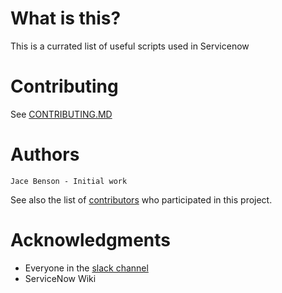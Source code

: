 # What is this?
  
  This is a currated list of useful scripts used in Servicenow

# Contributing
  
  See [CONTRIBUTING.MD](https://github.com/jacebenson/servicenow/blob/master/CONTRIBUTING.md)

# Authors

    Jace Benson - Initial work

See also the list of [contributors](https://github.com/jacebenson/servicenow/contributors) who participated in this project.


# Acknowledgments

* Everyone in the [slack channel](https://sndevs.slack.com/messages/collaborative/)
* ServiceNow Wiki